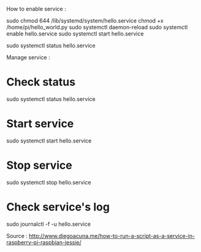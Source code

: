 How to enable service : 
 
sudo chmod 644 /lib/systemd/system/hello.service
chmod +x /home/pi/hello_world.py
sudo systemctl daemon-reload
sudo systemctl enable hello.service
sudo systemctl start hello.service

sudo systemctl status hello.service


Manage service : 
# Check status
sudo systemctl status hello.service

# Start service
sudo systemctl start hello.service

# Stop service
sudo systemctl stop hello.service

# Check service's log
sudo journalctl -f -u hello.service


Source : 
http://www.diegoacuna.me/how-to-run-a-script-as-a-service-in-raspberry-pi-raspbian-jessie/
